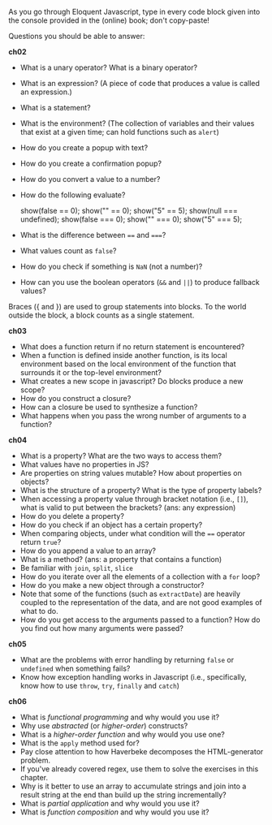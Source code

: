 As you go through Eloquent Javascript, type in every code block given
into the console provided in the (online) book; don't copy-paste!

Questions you should be able to answer:

__ch02__
* What is a unary operator? What is a binary operator?
* What is an expression? (A piece of code that produces a value is
  called an expression.)
* What is a statement?
* What is the environment? (The collection of variables and their
  values that exist at a given time; can hold functions such as
  `alert`)
* How do you create a popup with text?
* How do you create a confirmation popup?
* How do you convert a value to a number?
* How do the following evaluate?

    show(false == 0);
    show("" == 0);
    show("5" == 5);
    show(null === undefined);
    show(false === 0);
    show("" === 0);
    show("5" === 5);    

* What is the difference between `==` and `===`?
* What values count as `false`?
* How do you check if something is `NaN` (not a number)?
* How can you use the boolean operators (`&&` and `||`) to produce
  fallback values?

Braces ({ and }) are used to group statements into blocks. To the world outside the block, a block counts as a single statement.

__ch03__
* What does a function return if no return statement is encountered?
* When a function is defined inside another function, is its local
  environment based on the local environment of the function that
  surrounds it or the top-level environment?
* What creates a new scope in javascript? Do blocks produce a new
  scope?
* How do you construct a closure?
* How can a closure be used to synthesize a function?
* What happens when you pass the wrong number of arguments to a
  function?
  
__ch04__
* What is a property? What are the two ways to access them?
* What values have no properties in JS?
* Are properties on string values mutable? How about properties on
  objects?
* What is the structure of a property? What is the type of property
  labels?
* When accessing a property value through bracket notation (i.e.,
  `[]`), what is valid to put between the brackets? (ans: any
  expression)
* How do you delete a property?
* How do you check if an object has a certain property?
* When comparing objects, under what condition will the `==` operator
  return `true`?
* How do you append a value to an array?
* What is a method? (ans: a property that contains a function)
* Be familiar with `join`, `split`, `slice`
* How do you iterate over all the elements of a collection with a
  `for` loop?
* How do you make a new object through a constructor?
* Note that some of the functions (such as `extractDate`) are heavily
  coupled to the representation of the data, and are not good examples
  of what to do.
* How do you get access to the arguments passed to a function? How do
  you find out how many arguments were passed?

__ch05__
* What are the problems with error handling by returning `false` or
  `undefined` when something fails?
* Know how exception handling works in Javascript (i.e., specifically,
  know how to use `throw`, `try`, `finally` and `catch`)

__ch06__
* What is *functional programming* and why would you use it?
* Why use *abstracted* (or *higher-order*) constructs?
* What is a *higher-order function* and why would you use one?
* What is the `apply` method used for?
* Pay close attention to how Haverbeke decomposes the HTML-generator
  problem.
* If you've already covered regex, use them to solve the exercises in
  this chapter.
* Why is it better to use an array to accumulate strings and join into
  a result string at the end than build up the string incrementally?
* What is *partial application* and why would you use it?
* What is *function composition* and why would you use it?
